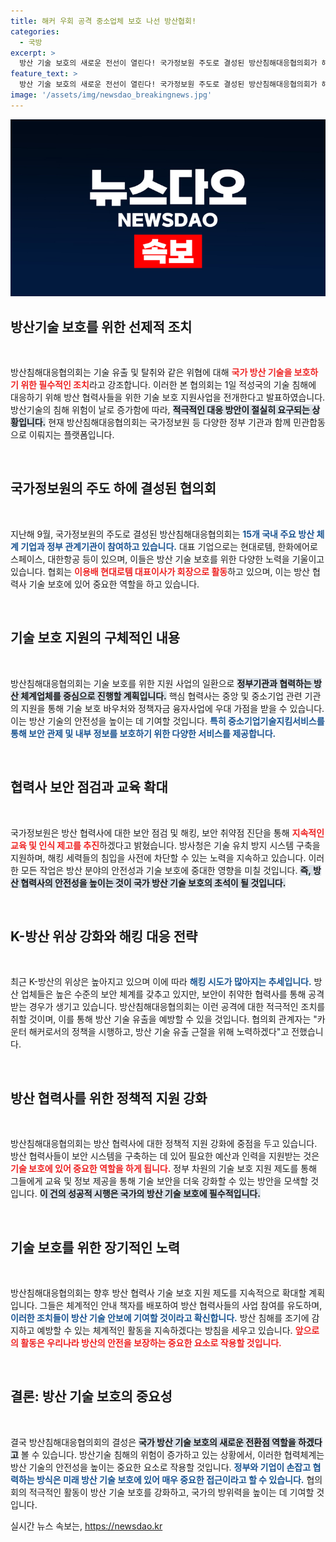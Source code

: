 ```yaml
---
title: 해커 우회 공격 중소업체 보호 나선 방산협회!
categories:
  - 국방
excerpt: >
  방산 기술 보호의 새로운 전선이 열린다! 국가정보원 주도로 결성된 방산침해대응협의회가 해킹 위협에 대응하기 위해 민관 협력으로 협력사를 지원합니다. 방산 기술 보호를 위한 적극적인 조치가 시작됩니다! 클릭하여 더 알아보세요.
feature_text: >
  방산 기술 보호의 새로운 전선이 열린다! 국가정보원 주도로 결성된 방산침해대응협의회가 해킹 위협에 대응하기 위해 민관 협력으로 협력사를 지원합니다. 방산 기술 보호를 위한 적극적인 조치가 시작됩니다! 클릭하여 더 알아보세요.
image: '/assets/img/newsdao_breakingnews.jpg'
---
```


<p><img src="/assets/img/newsdao_breakingnews.jpg" alt="bookingtag 속보" /></p>

<h2 data-ke-size="size26">방산기술 보호를 위한 선제적 조치</h2>

<p data-ke-size="size16">&nbsp;</p>  

<p>방산침해대응협의회는 기술 유출 및 탈취와 같은 위협에 대해 <b><span style="color: #ee2323;">국가 방산 기술을 보호하기 위한 필수적인 조치</span></b>라고 강조합니다. 이러한 본 협의회는 1일 적성국의 기술 침해에 대응하기 위해 방산 협력사들을 위한 기술 보호 지원사업을 전개한다고 발표하였습니다. 방산기술의 침해 위험이 날로 증가함에 따라, <b><span style="background-color: #21538527;">적극적인 대응 방안이 절실히 요구되는 상황입니다.</span></b> 현재 방산침해대응협의회는 국가정보원 등 다양한 정부 기관과 함께 민관합동으로 이뤄지는 플랫폼입니다. </p>

<p data-ke-size="size16">&nbsp;</p>  

<h2 data-ke-size="size26">국가정보원의 주도 하에 결성된 협의회</h2>

<p data-ke-size="size16">&nbsp;</p>  

<p>지난해 9월, 국가정보원의 주도로 결성된 방산침해대응협의회는 <b><span style="color: #1a5490;">15개 국내 주요 방산 체계 기업과 정부 관계기관이 참여하고 있습니다.</span></b> 대표 기업으로는 현대로템, 한화에어로스페이스, 대한항공 등이 있으며, 이들은 방산 기술 보호를 위한 다양한 노력을 기울이고 있습니다. 협회는 <b><span style="color: #ee2323;">이용배 현대로템 대표이사가 회장으로 활동</span></b>하고 있으며, 이는 방산 협력사 기술 보호에 있어 중요한 역할을 하고 있습니다.</p>

<p data-ke-size="size16">&nbsp;</p>  

<h2 data-ke-size="size26">기술 보호 지원의 구체적인 내용</h2>

<p data-ke-size="size16">&nbsp;</p>  

<p>방산침해대응협의회는 기술 보호를 위한 지원 사업의 일환으로 <b><span style="background-color: #21538527;">정부기관과 협력하는 방산 체계업체를 중심으로 진행할 계획입니다.</span></b> 핵심 협력사는 중앙 및 중소기업 관련 기관의 지원을 통해 기술 보호 바우처와 정책자금 융자사업에 우대 가점을 받을 수 있습니다. 이는 방산 기술의 안전성을 높이는 데 기여할 것입니다. <b><span style="color: #1a5490;">특히 중소기업기술지킴서비스를 통해 보안 관제 및 내부 정보를 보호하기 위한 다양한 서비스를 제공합니다.</span></b></p>

<p data-ke-size="size16">&nbsp;</p>  

<h2 data-ke-size="size26">협력사 보안 점검과 교육 확대</h2>

<p data-ke-size="size16">&nbsp;</p>  

<p>국가정보원은 방산 협력사에 대한 보안 점검 및 해킹, 보안 취약점 진단을 통해 <b><span style="color: #ee2323;">지속적인 교육 및 인식 제고를 추진</span></b>하겠다고 밝혔습니다. 방사청은 기술 유치 방지 시스템 구축을 지원하며, 해킹 세력들의 침입을 사전에 차단할 수 있는 노력을 지속하고 있습니다. 이러한 모든 작업은 방산 분야의 안전성과 기술 보호에 중대한 영향을 미칠 것입니다. <b><span style="background-color: #21538527;">즉, 방산 협력사의 안전성을 높이는 것이 국가 방산 기술 보호의 초석이 될 것입니다.</span></b></p>

<p data-ke-size="size16">&nbsp;</p>  

<h2 data-ke-size="size26">K-방산 위상 강화와 해킹 대응 전략</h2>

<p data-ke-size="size16">&nbsp;</p>  

<p>최근 K-방산의 위상은 높아지고 있으며 이에 따라 <b><span style="color: #1a5490;">해킹 시도가 많아지는 추세입니다.</span></b> 방산 업체들은 높은 수준의 보안 체계를 갖추고 있지만, 보안이 취약한 협력사를 통해 공격받는 경우가 생기고 있습니다. 방산침해대응협의회는 이런 공격에 대한 적극적인 조치를 취할 것이며, 이를 통해 방산 기술 유출을 예방할 수 있을 것입니다. 협의회 관계자는 "카운터 해커로서의 정책을 시행하고, 방산 기술 유출 근절을 위해 노력하겠다"고 전했습니다. </p>

<p data-ke-size="size16">&nbsp;</p>  

<h2 data-ke-size="size26">방산 협력사를 위한 정책적 지원 강화</h2>

<p data-ke-size="size16">&nbsp;</p>  

<p>방산침해대응협의회는 방산 협력사에 대한 정책적 지원 강화에 중점을 두고 있습니다. 방산 협력사들이 보안 시스템을 구축하는 데 있어 필요한 예산과 인력을 지원받는 것은 <b><span style="color: #ee2323;">기술 보호에 있어 중요한 역할을 하게 됩니다.</span></b> 정부 차원의 기술 보호 지원 제도를 통해 그들에게 교육 및 정보 제공을 통해 기술 보안을 더욱 강화할 수 있는 방안을 모색할 것입니다. <b><span style="background-color: #21538527;">이 건의 성공적 시행은 국가의 방산 기술 보호에 필수적입니다.</span></b></p>

<p data-ke-size="size16">&nbsp;</p>  

<h2 data-ke-size="size26">기술 보호를 위한 장기적인 노력</h2>

<p data-ke-size="size16">&nbsp;</p>  

<p>방산침해대응협의회는 향후 방산 협력사 기술 보호 지원 제도를 지속적으로 확대할 계획입니다. 그들은 체계적인 안내 책자를 배포하여 방산 협력사들의 사업 참여를 유도하며, <b><span style="color: #1a5490;">이러한 조치들이 방산 기술 안보에 기여할 것이라고 확신합니다.</span></b> 방산 침해를 조기에 감지하고 예방할 수 있는 체계적인 활동을 지속하겠다는 방침을 세우고 있습니다. <b><span style="color: #ee2323;">앞으로의 활동은 우리나라 방산의 안전을 보장하는 중요한 요소로 작용할 것입니다.</span></b> </p>

<p data-ke-size="size16">&nbsp;</p>  

<h2 data-ke-size="size26">결론: 방산 기술 보호의 중요성</h2>

<p data-ke-size="size16">&nbsp;</p>  

<p>결국 방산침해대응협의회의 결성은 <b><span style="background-color: #21538527;">국가 방산 기술 보호의 새로운 전환점 역할을 하겠다고</span></b> 볼 수 있습니다. 방산기술 침해의 위험이 증가하고 있는 상황에서, 이러한 협력체계는 방산 기술의 안전성을 높이는 중요한 요소로 작용할 것입니다. <b><span style="color: #1a5490;">정부와 기업이 손잡고 협력하는 방식은 미래 방산 기술 보호에 있어 매우 중요한 접근이라고 할 수 있습니다.</span></b> 협의회의 적극적인 활동이 방산 기술 보호를 강화하고, 국가의 방위력을 높이는 데 기여할 것입니다.</p>
실시간 뉴스 속보는, <a href="https://newsdao.kr" rel="dofollow">https://newsdao.kr</a>


